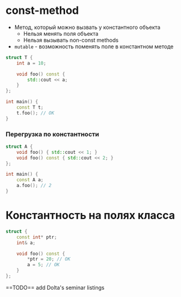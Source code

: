 # const-method
- Метод, который можно вызвать у константного объекта
	- Нельзя менять поля объекта
	- Нельзя вызывать non-const methods
- `mutable` - возможность поменять поле в константном методе

```cpp
struct T {
	int a = 10;

	void foo() const {
		std::cout << a;
	}
};

int main() {
	const T t;
	t.foo(); // OK
}
```

### Перегрузка по константности
```cpp
struct A {
	void foo() { std::cout << 1; }
	void foo() const { std::cout << 2; }
};

int main() {
	const A a;
	a.foo(); // 2
}
```


# Константность на полях класса
```cpp
struct {
	const int* ptr;
	int& a;

	void foo() const {
		*ptr = 20; // OK
		a = 5; // OK
	}
};
```


==TODO== add Dolta's seminar listings
